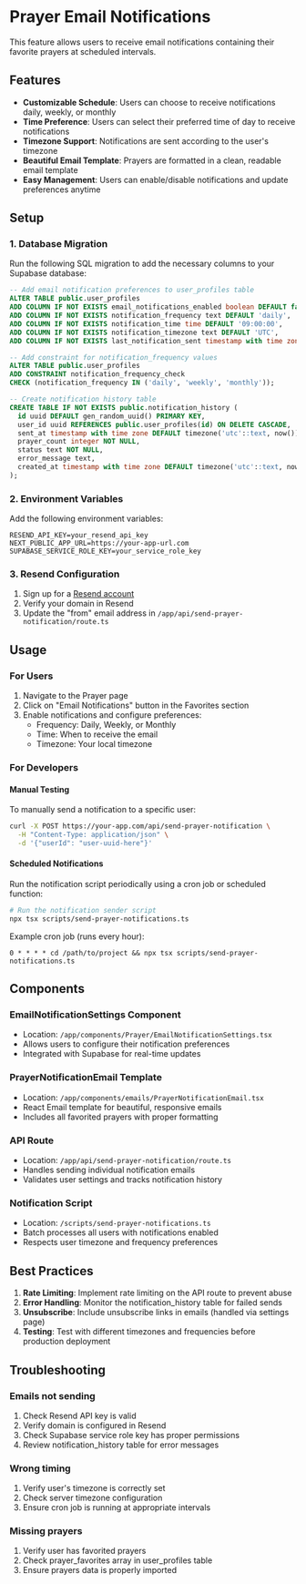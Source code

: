 # Prayer Email Notifications

This feature allows users to receive email notifications containing their favorite prayers at scheduled intervals.

## Features

- **Customizable Schedule**: Users can choose to receive notifications daily, weekly, or monthly
- **Time Preference**: Users can select their preferred time of day to receive notifications
- **Timezone Support**: Notifications are sent according to the user's timezone
- **Beautiful Email Template**: Prayers are formatted in a clean, readable email template
- **Easy Management**: Users can enable/disable notifications and update preferences anytime

## Setup

### 1. Database Migration

Run the following SQL migration to add the necessary columns to your Supabase database:

```sql
-- Add email notification preferences to user_profiles table
ALTER TABLE public.user_profiles
ADD COLUMN IF NOT EXISTS email_notifications_enabled boolean DEFAULT false,
ADD COLUMN IF NOT EXISTS notification_frequency text DEFAULT 'daily',
ADD COLUMN IF NOT EXISTS notification_time time DEFAULT '09:00:00',
ADD COLUMN IF NOT EXISTS notification_timezone text DEFAULT 'UTC',
ADD COLUMN IF NOT EXISTS last_notification_sent timestamp with time zone;

-- Add constraint for notification_frequency values
ALTER TABLE public.user_profiles
ADD CONSTRAINT notification_frequency_check
CHECK (notification_frequency IN ('daily', 'weekly', 'monthly'));

-- Create notification history table
CREATE TABLE IF NOT EXISTS public.notification_history (
  id uuid DEFAULT gen_random_uuid() PRIMARY KEY,
  user_id uuid REFERENCES public.user_profiles(id) ON DELETE CASCADE,
  sent_at timestamp with time zone DEFAULT timezone('utc'::text, now()) NOT NULL,
  prayer_count integer NOT NULL,
  status text NOT NULL,
  error_message text,
  created_at timestamp with time zone DEFAULT timezone('utc'::text, now()) NOT NULL
);
```

### 2. Environment Variables

Add the following environment variables:

```env
RESEND_API_KEY=your_resend_api_key
NEXT_PUBLIC_APP_URL=https://your-app-url.com
SUPABASE_SERVICE_ROLE_KEY=your_service_role_key
```

### 3. Resend Configuration

1. Sign up for a [Resend account](https://resend.com)
2. Verify your domain in Resend
3. Update the "from" email address in `/app/api/send-prayer-notification/route.ts`

## Usage

### For Users

1. Navigate to the Prayer page
2. Click on "Email Notifications" button in the Favorites section
3. Enable notifications and configure preferences:
   - Frequency: Daily, Weekly, or Monthly
   - Time: When to receive the email
   - Timezone: Your local timezone

### For Developers

#### Manual Testing

To manually send a notification to a specific user:

```bash
curl -X POST https://your-app.com/api/send-prayer-notification \
  -H "Content-Type: application/json" \
  -d '{"userId": "user-uuid-here"}'
```

#### Scheduled Notifications

Run the notification script periodically using a cron job or scheduled function:

```bash
# Run the notification sender script
npx tsx scripts/send-prayer-notifications.ts
```

Example cron job (runs every hour):

```cron
0 * * * * cd /path/to/project && npx tsx scripts/send-prayer-notifications.ts
```

## Components

### EmailNotificationSettings Component

- Location: `/app/components/Prayer/EmailNotificationSettings.tsx`
- Allows users to configure their notification preferences
- Integrated with Supabase for real-time updates

### PrayerNotificationEmail Template

- Location: `/app/components/emails/PrayerNotificationEmail.tsx`
- React Email template for beautiful, responsive emails
- Includes all favorited prayers with proper formatting

### API Route

- Location: `/app/api/send-prayer-notification/route.ts`
- Handles sending individual notification emails
- Validates user settings and tracks notification history

### Notification Script

- Location: `/scripts/send-prayer-notifications.ts`
- Batch processes all users with notifications enabled
- Respects user timezone and frequency preferences

## Best Practices

1. **Rate Limiting**: Implement rate limiting on the API route to prevent abuse
2. **Error Handling**: Monitor the notification_history table for failed sends
3. **Unsubscribe**: Include unsubscribe links in emails (handled via settings page)
4. **Testing**: Test with different timezones and frequencies before production deployment

## Troubleshooting

### Emails not sending

1. Check Resend API key is valid
2. Verify domain is configured in Resend
3. Check Supabase service role key has proper permissions
4. Review notification_history table for error messages

### Wrong timing

1. Verify user's timezone is correctly set
2. Check server timezone configuration
3. Ensure cron job is running at appropriate intervals

### Missing prayers

1. Verify user has favorited prayers
2. Check prayer_favorites array in user_profiles table
3. Ensure prayers data is properly imported

